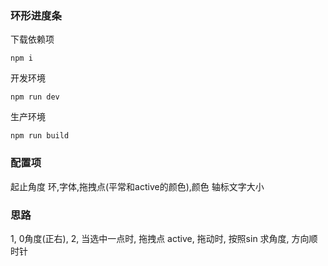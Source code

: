 ###  环形进度条


下载依赖项
```
npm i
```

开发环境
```
npm run dev
```


生产环境
```
npm run build
```

### 配置项
起止角度    环,字体,拖拽点(平常和active的颜色),颜色  轴标文字大小  

### 思路
1, 0角度(正右),
2, 当选中一点时, 拖拽点 active, 拖动时, 按照sin 求角度, 方向顺时针



